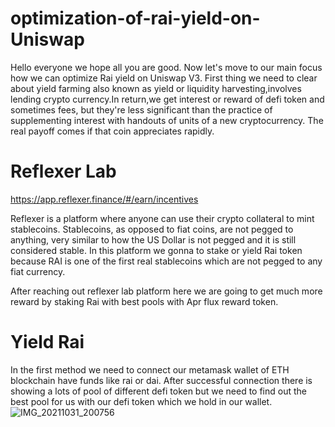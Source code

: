 
# optimization-of-rai-yield-on-Uniswap 

Hello everyone we hope all you are good. Now let's move to our main focus how we can optimize Rai yield on Uniswap V3.
First thing we need to clear about yield farming also known as yield or liquidity harvesting,involves lending crypto currency.In return,we get interest or reward of defi token and sometimes fees, but they're less significant than the practice of supplementing interest with handouts of units of a new cryptocurrency. The real payoff comes if that coin appreciates rapidly.

# Reflexer Lab
https://app.reflexer.finance/#/earn/incentives 

Reflexer is a platform where anyone can use their crypto collateral to mint stablecoins. Stablecoins, as opposed to fiat coins, are not pegged to anything, very similar to how the US Dollar is not pegged and it is still considered stable. In this platform we gonna to stake or yield Rai token because RAI is one of the first real stablecoins which are not pegged to any fiat currency.

After reaching out reflexer lab platform here we are going to get much more reward by staking Rai with best pools with Apr flux reward token.

# Yield Rai 

In the first method we need to connect our metamask wallet of ETH blockchain have funds like rai or dai. After successful connection there is showing a lots of pool of different defi token but we need to find out the best pool for us with our defi token which we hold in our wallet.
![IMG_20211031_200756](https://user-images.githubusercontent.com/84318174/139588807-01271f23-58f6-4d15-920b-93e1f283135f.jpg)

